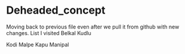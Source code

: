 # Deheaded_concept
Moving back to previous file even after we pull it from github with new changes.
List I visited 
Belkal
Kudlu

Kodi
Malpe 
Kapu
Manipal
